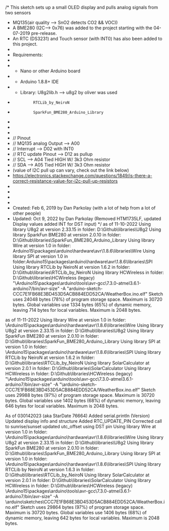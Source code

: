 /*  This sketch sets up a small OLED display and pulls analog signals from two sensors 
 *  MQ135(air quality --> SnO2 detects CO2 && VOC))
 *  A BME280 (I2C--> 0x76) was added to the project starting with the 04-07-2019 pre-release.
 *  An RTC (DS3231) and Touch sensor (with INT0) has also been added to this project. 
 * 
 *  Requirements:
 *
 *  * Nano or other Arduino board
 *  * Arduino 1.8.8+ IDE
 *  * Library: U8g2lib.h --> u8g2 by oliver was used
 *              RTCLib_by_NeiroN
 *              SparkFun_BME280_Arduino_Library
 *
 * 
 * 
 *  // Pinout
 *  //  MQ135 analog Output --> A00
 *  //  Interrupt           --> D02 with INT0
 *  //  RTC update Pinout   --> D12 as pullup
 *  //  SCL                 --> A04 Tied HIGH W/ 3k3 Ohm resistor
 *  //  SDA                 --> A05 Tied HIGH W/ 3k3 Ohm resistor
 * (value of I2C pull up can vary, check out the link below) 
 * https://electronics.stackexchange.com/questions/1849/is-there-a-correct-resistance-value-for-i2c-pull-up-resistors
 *   
 *   
 *   
 *   
 *   Created: Feb 6, 2019 by Dan Parkolay (with a lot of help from a lot of other people)
 *   Updated: Oct 9, 2022 by Dan Parkolay (Removed HTM1735LF, updated Display values added INT for DST input)
*/
as of 11-10-2022
Using library U8g2 at version 2.33.15 in folder: D:\Github\libraries\U8g2 
Using library SparkFun BME280 at version 2.0.10 in folder: D:\Github\libraries\SparkFun_BME280_Arduino_Library 
Using library Wire at version 1.0 in folder: Arduino15\packages\arduino\hardware\avr\1.8.6\libraries\Wire 
Using library SPI at version 1.0 in folder:Arduino15\packages\arduino\hardware\avr\1.8.6\libraries\SPI 
Using library RTCLib by NeiroN at version 1.6.2 in folder: D:\Github\libraries\RTCLib_by_NeiroN 
Using library HCWireless in folder: D:\Github\libraries\HCWireless (legacy)
"\Arduino15\\packages\\arduino\\tools\\avr-gcc\\7.3.0-atmel3.6.1-arduino7/bin/avr-size" -A 
"arduino-sketch-CCC7E1FB68E3BD453D5ACB884EDD52CA/WeatherBox.ino.elf"
Sketch uses 24048 bytes (78%) of program storage space. Maximum is 30720 bytes.
Global variables use 1334 bytes (65%) of dynamic memory, leaving 714 bytes for local variables. Maximum is 2048 bytes.

as of 11-11-2022
Using library Wire at version 1.0 in folder: \Arduino15\packages\arduino\hardware\avr\1.8.6\libraries\Wire 
Using library U8g2 at version 2.33.15 in folder: D:\Github\libraries\U8g2 
Using library SparkFun BME280 at version 2.0.10 in folder: D:\Github\libraries\SparkFun_BME280_Arduino_Library 
Using library SPI at version 1.0 in folder: \Arduino15\packages\arduino\hardware\avr\1.8.6\libraries\SPI 
Using library RTCLib by NeiroN at version 1.6.2 in folder: D:\Github\libraries\RTCLib_by_NeiroN 
Using library SolarCalculator at version 2.0.1 in folder: D:\Github\libraries\SolarCalculator 
Using library HCWireless in folder: D:\Github\libraries\HCWireless (legacy)
"\Arduino15\\packages\\arduino\\tools\\avr-gcc\\7.3.0-atmel3.6.1-arduino7/bin/avr-size" -A 
"\arduino-sketch-CCC7E1FB68E3BD453D5ACB884EDD52CA/WeatherBox.ino.elf"
Sketch uses 29988 bytes (97%) of program storage space. Maximum is 30720 bytes.
Global variables use 1402 bytes (68%) of dynamic memory, leaving 646 bytes for local variables. Maximum is 2048 bytes.

As of 030142023 (aka StarDate 76664)
Added serial.println (Version)
Updated display info and structure
Added RTC_UPDATE_PIN
Corrected call to sunrise/sunset updated utc_offset using DST pin
Using library Wire at version 1.0 in folder: \Arduino15\packages\arduino\hardware\avr\1.8.6\libraries\Wire 
Using library U8g2 at version 2.33.15 in folder: D:\Github\libraries\U8g2 
Using library SparkFun BME280 at version 2.0.10 in folder: D:\Github\libraries\SparkFun_BME280_Arduino_Library 
Using library SPI at version 1.0 in folder: \Arduino15\packages\arduino\hardware\avr\1.8.6\libraries\SPI 
Using library RTCLib by NeiroN at version 1.6.3 in folder: D:\Github\libraries\RTCLib_by_NeiroN 
Using library SolarCalculator at version 2.0.1 in folder: D:\Github\libraries\SolarCalculator 
Using library HCWireless in folder: D:\Github\libraries\HCWireless (legacy)
\Arduino15\\packages\\arduino\\tools\\avr-gcc\\7.3.0-atmel3.6.1-arduino7/bin/avr-size" -A 
\arduino\\sketches\\CCC7E1FB68E3BD453D5ACB884EDD52CA/WeatherBox.ino.elf"
Sketch uses 29864 bytes (97%) of program storage space. Maximum is 30720 bytes.
Global variables use 1406 bytes (68%) of dynamic memory, leaving 642 bytes for local variables. Maximum is 2048 bytes.